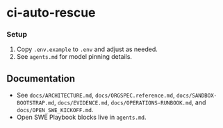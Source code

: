 # ci-auto-rescue

### Setup
1. Copy `.env.example` to `.env` and adjust as needed.
2. See `agents.md` for model pinning details.


## Documentation
- See `docs/ARCHITECTURE.md`, `docs/ORGSPEC.reference.md`, `docs/SANDBOX-BOOTSTRAP.md`, `docs/EVIDENCE.md`, `docs/OPERATIONS-RUNBOOK.md`, and `docs/OPEN_SWE_KICKOFF.md`.
- Open SWE Playbook blocks live in `agents.md`.

